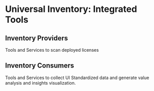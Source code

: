 # Universal Inventory: Integrated Tools


## Inventory Providers 
Tools and Services to scan deployed licenses

## Inventory Consumers 
Tools and Services to collect UI Standardized data and generate value analysis and insights visualization.